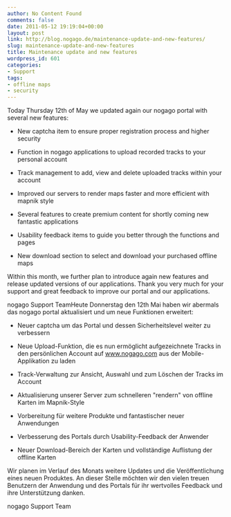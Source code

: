 ```yaml
---
author: No Content Found
comments: false
date: 2011-05-12 19:19:04+00:00
layout: post
link: http://blog.nogago.de/maintenance-update-and-new-features/
slug: maintenance-update-and-new-features
title: Maintenance update and new features
wordpress_id: 601
categories:
- Support
tags:
- offline maps
- security
---
```


Today Thursday 12th of May we updated again our nogago portal with several new features:



	
  * New captcha item to ensure proper registration process and higher security

	
  * Function in nogago applications to upload recorded tracks to your personal account

	
  * Track management to add, view and delete uploaded tracks within your account

	
  * Improved our servers to render maps faster and more efficient with mapnik style

	
  * Several features to create premium content for shortly coming new fantastic applications

	
  * Usability feedback items to guide you better through the functions and pages

	
  * New download section to select and download your purchased offline maps


Within this month, we further plan to introduce again new features and release updated versions of our applications. Thank you very much for your support and great feedback to improve our portal and our applications.

nogago Support TeamHeute Donnerstag den 12th Mai haben wir abermals das nogago portal aktualisiert und um neue Funktionen erweitert:

	
  * Neuer captcha um das Portal und dessen Sicherheitslevel weiter zu verbessern

	
  * Neue Upload-Funktion, die es nun ermöglicht aufgezeichnete Tracks in den persönlichen Account auf www.nogago.com aus der Mobile-Applikation zu laden

	
  * Track-Verwaltung zur Ansicht, Auswahl und zum Löschen der Tracks im Account

	
  * Aktualisierung unserer Server zum schnelleren "rendern" von offline Karten im Mapnik-Style

	
  * Vorbereitung für weitere Produkte und fantastischer neuer Anwendungen

	
  * Verbesserung des Portals durch Usability-Feedback der Anwender

	
  * Neuer Download-Bereich der Karten und vollständige Auflistung der offline Karten


Wir planen im Verlauf des Monats weitere Updates und die Veröffentlichung eines neuen Produktes. An dieser Stelle möchten wir den vielen treuen Benutzern der Anwendung und des Portals für ihr wertvolles Feedback und ihre Unterstützung danken.

nogago Support Team
